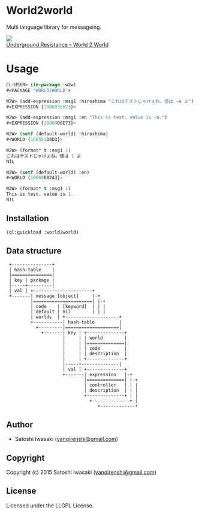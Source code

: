 # World2world
Multi language library for messageing.

![](http://cdn.discogs.com/44n0Dn7b0YCE5IT2V-Fh314gF9Y=/fit-in/300x300/filters:strip_icc():format(jpeg):mode_rgb()/discogs-images/R-2123-1163629890.jpeg.jpg)  
[Underground Resistance ‎– World 2 World](http://www.discogs.com/Underground-Resistance-World-2-World/release/2123)


# Usage

``` lisp
CL-USER> (in-package :w2w)
#<PACKAGE "WORLD2WORLD">

W2W> (add-expression :msg1 :hiroshima "これはテストじゃけぇね。値は ~a よ")
#<EXPRESSION {1006936623}>

W2W> (add-expression :msg1 :en "This is test. value is ~a.")
#<EXPRESSION {10069D6E73}>

W2W> (setf (default-world) :hiroshima)
#<WORLD {100551D4D3}>

W2W> (format* t :msg1 1)
これはテストじゃけぇね。値は 1 よ
NIL

W2W> (setf (default-world) :en)
#<WORLD {10069D0243}>

W2W> (format* t :msg1 1)
This is test. value is 1.
NIL
```

## Installation
```lisp
(ql:quickload :world2world)
```

## Data structure
``` text
 +---------------+
 | hash-table    |
 |===============|
 | key | package |
 |-----+---------|
 | val | +----------------------+
 +-------| message [object]     |-+
         |======================| |-+
         | code    | [keyword]  | | |
         | default | nil        | | |
         | worlds  | +--------------------+
         +-----------| hash-table         |
           +---------|====================|
             +-------| key | +--------------+
                     |     | | world        |
                     |     | |==============|
                     |     | | code         |
                     |     | | description  |
                     |     | +--------------+
                     |-----+--------------|
                     | val | +--------------+
                     +-------| expression   |-+
                             |==============| |-+
                             | controller   | | |
                             | description  | | |
                             +--------------+ | |
                               +--------------+ |
                                  +-------------+
```

## Author

* Satoshi Iwasaki (yanqirenshi@gmail.com)

## Copyright

Copyright (c) 2015 Satoshi Iwasaki (yanqirenshi@gmail.com)

## License

Licensed under the LLGPL License.
